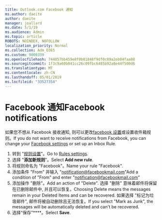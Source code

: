 ```yaml
---
title: Outlook.com Facebook 通知
ms.author: daeite
author: daeite
manager: joallard
ms.date: 5/1/19
ms.audience: Admin
ms.topic: article
ROBOTS: NOINDEX, NOFOLLOW
localization_priority: Normal
ms.collection: Adm_O365
ms.custom: 9000339
ms.openlocfilehash: 744857bb459e8f0b01848f9df0c89a2eb84faa88
ms.sourcegitcommit: 1f3c9a60b041cc26c09fbc6485b92a8e44f500d6
ms.translationtype: MT
ms.contentlocale: zh-CN
ms.lasthandoff: 05/01/2019
ms.locfileid: "33527354"
---
```

# <a name="facebook-notifications"></a><span data-ttu-id="477c0-102">Facebook 通知</span><span class="sxs-lookup"><span data-stu-id="477c0-102">Facebook notifications</span></span>

<span data-ttu-id="477c0-103">如果您不想从 Facebook 接收通知, 则可以更改[facebook 设置](https://www.facebook.com/settings?tab=notifications)或设置收件箱规则。</span><span class="sxs-lookup"><span data-stu-id="477c0-103">If you do not want to receive notifications from Facebook, you can change your [Facebook settings](https://www.facebook.com/settings?tab=notifications) or set up an Inbox Rule.</span></span>

1. <span data-ttu-id="477c0-104">转到 "[规则设置](https://outlook.live.com/mail/options/mail/rules/inboxRules)"。</span><span class="sxs-lookup"><span data-stu-id="477c0-104">Go to [Rules settings](https://outlook.live.com/mail/options/mail/rules/inboxRules).</span></span>
1. <span data-ttu-id="477c0-105">选择 "**添加新规则**"。</span><span class="sxs-lookup"><span data-stu-id="477c0-105">Select **Add new rule**.</span></span>
1. <span data-ttu-id="477c0-106">将规则命名为 "Facebook"。</span><span class="sxs-lookup"><span data-stu-id="477c0-106">Name your rule "Facebook".</span></span>
1. <span data-ttu-id="477c0-107">添加条件 "From" 并输入 "notification@facebookmail.com"</span><span class="sxs-lookup"><span data-stu-id="477c0-107">Add a condition of "From" and enter "notification@facebookmail.com"</span></span>
1. <span data-ttu-id="477c0-108">添加操作 "删除"。</span><span class="sxs-lookup"><span data-stu-id="477c0-108">Add an action of "Delete".</span></span> <span data-ttu-id="477c0-109">选择 "删除" 意味着邮件将保留在已删除邮件中, 并且可以恢复。</span><span class="sxs-lookup"><span data-stu-id="477c0-109">Choosing Delete means the messages remain in your Deleted Items and can be recovered.</span></span> <span data-ttu-id="477c0-110">如果选择 "标记为垃圾邮件", 邮件将被自动删除且无法恢复。</span><span class="sxs-lookup"><span data-stu-id="477c0-110">If you select "Mark as Junk", the messages will be automatically deleted and can't be recovered.</span></span>
1. <span data-ttu-id="477c0-111">选择“保存”\*\*\*\*。</span><span class="sxs-lookup"><span data-stu-id="477c0-111">Select **Save**.</span></span>
